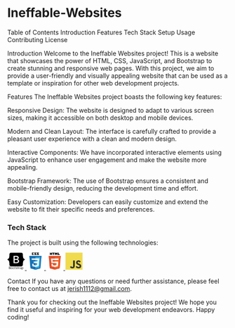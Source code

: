 # Ineffable-Websites

Table of Contents
Introduction
Features
Tech Stack
Setup
Usage
Contributing
License

Introduction
Welcome to the Ineffable Websites project! This is a website that showcases the power of HTML, CSS, JavaScript, and Bootstrap to create stunning and responsive web pages. With this project, we aim to provide a user-friendly and visually appealing website that can be used as a template or inspiration for other web development projects.

Features
The Ineffable Websites project boasts the following key features:

Responsive Design: The website is designed to adapt to various screen sizes, making it accessible on both desktop and mobile devices.

Modern and Clean Layout: The interface is carefully crafted to provide a pleasant user experience with a clean and modern design.

Interactive Components: We have incorporated interactive elements using JavaScript to enhance user engagement and make the website more appealing.

Bootstrap Framework: The use of Bootstrap ensures a consistent and mobile-friendly design, reducing the development time and effort.

Easy Customization: Developers can easily customize and extend the website to fit their specific needs and preferences.

<h3 align="left">Tech Stack</h3>
The project is built using the following technologies:

<p align="left"> <a href="https://getbootstrap.com" target="_blank" rel="noreferrer"> <img src="https://raw.githubusercontent.com/devicons/devicon/master/icons/bootstrap/bootstrap-plain-wordmark.svg" alt="bootstrap" width="40" height="40"/> </a> <a href="https://www.w3schools.com/css/" target="_blank" rel="noreferrer"> <img src="https://raw.githubusercontent.com/devicons/devicon/master/icons/css3/css3-original-wordmark.svg" alt="css3" width="40" height="40"/> </a> <a href="https://www.w3.org/html/" target="_blank" rel="noreferrer"> <img src="https://raw.githubusercontent.com/devicons/devicon/master/icons/html5/html5-original-wordmark.svg" alt="html5" width="40" height="40"/> </a> <a href="https://developer.mozilla.org/en-US/docs/Web/JavaScript" target="_blank" rel="noreferrer"> <img src="https://raw.githubusercontent.com/devicons/devicon/master/icons/javascript/javascript-original.svg" alt="javascript" width="40" height="40"/> </a> </p>

Contact
If you have any questions or need further assistance, please feel free to contact us at jerish1112@gmail.com.

Thank you for checking out the Ineffable Websites project! We hope you find it useful and inspiring for your web development endeavors. Happy coding!
